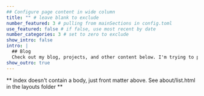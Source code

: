 ```yaml
---
## Configure page content in wide column
title: "" # leave blank to exclude
number_featured: 3 # pulling from mainSections in config.toml
use_featured: false # if false, use most recent by date
number_categories: 3 # set to zero to exclude
show_intro: false
intro: |
  ## Blog
  Check out my blog, projects, and other content below. I'm trying to post content but I suck at this and apparently can't make a blogpost appear on deployment even though I can see it when. I. serve. the. site. locally. 
show_outro: true
---
```


** index doesn't contain a body, just front matter above.
See about/list.html in the layouts folder **
